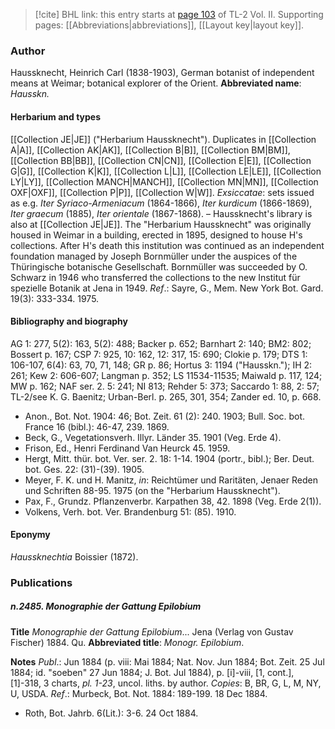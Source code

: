 > [!cite] BHL link: this entry starts at [page 103](https://www.biodiversitylibrary.org/page/33068345) of TL-2 Vol. II.
> Supporting pages: [[Abbreviations|abbreviations]], [[Layout key|layout key]].

### Author

Haussknecht, Heinrich Carl (1838-1903), German botanist of independent means at Weimar; botanical explorer of the Orient. 
**Abbreviated name**: *Hausskn.*

#### Herbarium and types

[[Collection JE|JE]] ("Herbarium Haussknecht"). Duplicates in [[Collection A|A]], [[Collection AK|AK]], [[Collection B|B]], [[Collection BM|BM]], [[Collection BB|BB]], [[Collection CN|CN]], [[Collection E|E]], [[Collection G|G]], [[Collection K|K]], [[Collection L|L]], [[Collection LE|LE]], [[Collection LY|LY]], [[Collection MANCH|MANCH]], [[Collection MN|MN]], [[Collection OXF|OXF]], [[Collection P|P]], [[Collection W|W]]. *Exsiccatae*: sets issued as e.g. *Iter Syriaco-Armeniacum* (1864-1866), *Iter kurdicum* (1866-1869), *Iter graecum* (1885), *Iter orientale* (1867-1868). – Haussknecht's library is also at [[Collection JE|JE]]. The "Herbarium Haussknecht" was originally housed in Weimar in a building, erected in 1895, designed to house H's collections. After H's death this institution was continued as an independent foundation managed by Joseph Bornmüller under the auspices of the Thüringische botanische Gesellschaft. Bornmüller was succeeded by O. Schwarz in 1946 who transferred the collections to the new Institut für spezielle Botanik at Jena in 1949.
*Ref*.: Sayre, G., Mem. New York Bot. Gard. 19(3): 333-334. 1975.

#### Bibliography and biography

AG 1: 277, 5(2): 163, 5(2): 488; Backer p. 652; Barnhart 2: 140; BM2: 802; Bossert p. 167; CSP 7: 925, 10: 162, 12: 317, 15: 690; Clokie p. 179; DTS 1: 106-107, 6(4): 63, 70, 71, 148; GR p. 86; Hortus 3: 1194 ("Hausskn."); IH 2: 261; Kew 2: 606-607; Langman p. 352; LS 11534-11535; Maiwald p. 117, 124; MW p. 162; NAF ser. 2. 5: 241; NI 813; Rehder 5: 373; Saccardo 1: 88, 2: 57; TL-2/see K. G. Baenitz; Urban-Berl. p. 265, 301, 354; Zander ed. 10, p. 668.
- Anon., Bot. Not. 1904: 46; Bot. Zeit. 61 (2): 240. 1903; Bull. Soc. bot. France 16 (bibl.): 46-47, 239. 1869.
- Beck, G., Vegetationsverh. Illyr. Länder 35. 1901 (Veg. Erde 4).
- Frison, Ed., Henri Ferdinand Van Heurck 45. 1959.
- Hergt, Mitt. thür. bot. Ver. ser. 2. 18: 1-14. 1904 (portr., bibl.); Ber. Deut. bot. Ges. 22: (31)-(39). 1905.
- Meyer, F. K. und H. Manitz, *in*: Reichtümer und Raritäten, Jenaer Reden und Schriften 88-95. 1975 (on the "Herbarium Haussknecht").
- Pax, F., Grundz. Pflanzenverbr. Karpathen 38, 42. 1898 (Veg. Erde 2(1)).
- Volkens, Verh. bot. Ver. Brandenburg 51: (85). 1910.

#### Eponymy

*Haussknechtia* Boissier (1872).

### Publications

##### n.2485. Monographie der Gattung Epilobium

**Title**
*Monographie der Gattung Epilobium*... Jena (Verlag von Gustav Fischer) 1884. Qu.
**Abbreviated title**: *Monogr. Epilobium*.

**Notes**
*Publ*.: Jun 1884 (p. viii: Mai 1884; Nat. Nov. Jun 1884; Bot. Zeit. 25 Jul 1884; id. "soeben" 27 Jun 1884; J. Bot. Jul 1884), p. \[i\]-viii, \[1, cont.\], \[1\]-318, 3 charts, *pl. 1-23*, uncol. liths. by author. *Copies*: B, BR, G, L, M, NY, U, USDA.
*Ref*.: Murbeck, Bot. Not. 1884: 189-199. 18 Dec 1884.
- Roth, Bot. Jahrb. 6(Lit.): 3-6. 24 Oct 1884.

